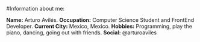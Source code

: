 #Information about me:

**Name:** Arturo Avilés.
**Occupation:** Computer Science Student and FrontEnd Developer.
**Current City:** Mexico, Mexico.
**Hobbies:** Programming, play the piano, dancing, going out with friends.
**Social:** @arturoaviles
